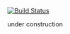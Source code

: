 [![Build Status](https://travis-ci.org/Automattic/_s.svg?branch=master)](https://travis-ci.org/Automattic/_s)

under construction
